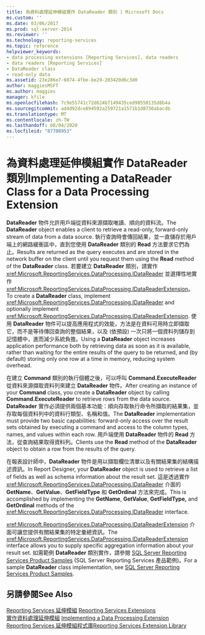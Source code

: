 ```yaml
---
title: 為資料處理延伸模組實作 DataReader 類別 | Microsoft Docs
ms.custom: ''
ms.date: 03/06/2017
ms.prod: sql-server-2014
ms.reviewer: ''
ms.technology: reporting-services
ms.topic: reference
helpviewer_keywords:
- data processing extensions [Reporting Services], data readers
- data readers [Reporting Services]
- DataReader class
- read-only data
ms.assetid: 23e286e7-6074-4fbe-be29-203420d6c3d0
author: maggiesMSFT
ms.author: maggies
manager: kfile
ms.openlocfilehash: 7c9e55741c72d624b7149435ced90550135d8b4a
ms.sourcegitcommit: ad4d92dce894592a259721a1571b1d8736abacdb
ms.translationtype: MT
ms.contentlocale: zh-TW
ms.lasthandoff: 08/04/2020
ms.locfileid: "87708953"
---
```

# <a name="implementing-a-datareader-class-for-a-data-processing-extension"></a><span data-ttu-id="05fb2-102">為資料處理延伸模組實作 DataReader 類別</span><span class="sxs-lookup"><span data-stu-id="05fb2-102">Implementing a DataReader Class for a Data Processing Extension</span></span>
  <span data-ttu-id="05fb2-103">**DataReader** 物件允許用戶端從資料來源擷取唯讀、順向的資料流。</span><span class="sxs-lookup"><span data-stu-id="05fb2-103">The **DataReader** object enables a client to retrieve a read-only, forward-only stream of data from a data source.</span></span> <span data-ttu-id="05fb2-104">執行查詢時會傳回結果，並一直儲存於用戶端上的網路緩衝區中，直到您使用 **DataReader** 類別的 **Read** 方法要求它們為止。</span><span class="sxs-lookup"><span data-stu-id="05fb2-104">Results are returned as the query executes and are stored in the network buffer on the client until you request them using the **Read** method of the **DataReader** class.</span></span> <span data-ttu-id="05fb2-105">若要建立 **DataReader** 類別，請實作 <xref:Microsoft.ReportingServices.DataProcessing.IDataReader> 並選擇性地實作 <xref:Microsoft.ReportingServices.DataProcessing.IDataReaderExtension>。</span><span class="sxs-lookup"><span data-stu-id="05fb2-105">To create a **DataReader** class, implement <xref:Microsoft.ReportingServices.DataProcessing.IDataReader> and optionally implement <xref:Microsoft.ReportingServices.DataProcessing.IDataReaderExtension>.</span></span> <span data-ttu-id="05fb2-106">使用 **DataReader** 物件可以提高應用程式的效能，方法是在資料可用時立即擷取它，而不是等待傳回查詢的整個結果，以及 (依預設) 一次只將一個資料列儲存到記憶體中，進而減少系統負擔。</span><span class="sxs-lookup"><span data-stu-id="05fb2-106">Using a **DataReader** object increases application performance both by retrieving data as soon as it is available, rather than waiting for the entire results of the query to be returned, and (by default) storing only one row at a time in memory, reducing system overhead.</span></span>  
  
 <span data-ttu-id="05fb2-107">在建立 **Command** 類別的執行個體之後，可以呼叫 **Command.ExecuteReader** 從資料來源擷取資料列來建立 **DataReader** 物件。</span><span class="sxs-lookup"><span data-stu-id="05fb2-107">After creating an instance of your **Command** class, you create a **DataReader** object by calling **Command.ExecuteReader** to retrieve rows from the data source.</span></span> <span data-ttu-id="05fb2-108">**DataReader** 實作必須提供兩個基本功能：順向存取執行命令所擷取的結果集，並存取每個資料列中的資料行類型、名稱和值。</span><span class="sxs-lookup"><span data-stu-id="05fb2-108">The **DataReader** implementation must provide two basic capabilities: forward-only access over the result sets obtained by executing a command and access to the column types, names, and values within each row.</span></span> <span data-ttu-id="05fb2-109">用戶端使用 **DataReader** 物件的 **Read** 方法，從查詢結果取得資料列。</span><span class="sxs-lookup"><span data-stu-id="05fb2-109">Clients use the **Read** method of the **DataReader** object to obtain a row from the results of the query.</span></span>  
  
 <span data-ttu-id="05fb2-110">在報表設計師中，**DataReader** 物件是用以擷取欄位清單以及有關結果集的結構描述資訊。</span><span class="sxs-lookup"><span data-stu-id="05fb2-110">In Report Designer, your **DataReader** object is used to retrieve a list of fields as well as schema information about the result set.</span></span> <span data-ttu-id="05fb2-111">這是透過實作 <xref:Microsoft.ReportingServices.DataProcessing.IDataReader> 介面的 **GetName**、**GetValue**、**GetFieldType** 和 **GetOrdinal** 方法來完成。</span><span class="sxs-lookup"><span data-stu-id="05fb2-111">This is accomplished by implementing the **GetName**, **GetValue**, **GetFieldType,** and **GetOrdinal** methods of the <xref:Microsoft.ReportingServices.DataProcessing.IDataReader> interface.</span></span>  
  
 <span data-ttu-id="05fb2-112"><xref:Microsoft.ReportingServices.DataProcessing.IDataReaderExtension> 介面可讓您提供有關結果集的特定彙總資訊。</span><span class="sxs-lookup"><span data-stu-id="05fb2-112">The <xref:Microsoft.ReportingServices.DataProcessing.IDataReaderExtension> interface allows you to supply specific aggregation information about your result set.</span></span> <span data-ttu-id="05fb2-113">如需範例 **DataReader** 類別實作，請參閱 [SQL Server Reporting Services Product Samples](https://go.microsoft.com/fwlink/?LinkId=177889) (SQL Server Reporting Services 產品範例)。</span><span class="sxs-lookup"><span data-stu-id="05fb2-113">For a sample **DataReader** class implementation, see [SQL Server Reporting Services Product Samples](https://go.microsoft.com/fwlink/?LinkId=177889).</span></span>  
  
## <a name="see-also"></a><span data-ttu-id="05fb2-114">另請參閱</span><span class="sxs-lookup"><span data-stu-id="05fb2-114">See Also</span></span>  
 <span data-ttu-id="05fb2-115">[Reporting Services 延伸模組](../reporting-services-extensions.md) </span><span class="sxs-lookup"><span data-stu-id="05fb2-115">[Reporting Services Extensions](../reporting-services-extensions.md) </span></span>  
 <span data-ttu-id="05fb2-116">[實作資料處理延伸模組](implementing-a-data-processing-extension.md) </span><span class="sxs-lookup"><span data-stu-id="05fb2-116">[Implementing a Data Processing Extension](implementing-a-data-processing-extension.md) </span></span>  
 [<span data-ttu-id="05fb2-117">Reporting Services 延伸模組程式庫</span><span class="sxs-lookup"><span data-stu-id="05fb2-117">Reporting Services Extension Library</span></span>](../reporting-services-extension-library.md)  
  
  
